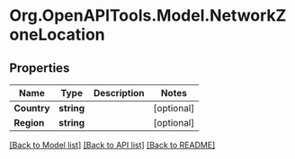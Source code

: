 # Org.OpenAPITools.Model.NetworkZoneLocation

## Properties

Name | Type | Description | Notes
------------ | ------------- | ------------- | -------------
**Country** | **string** |  | [optional] 
**Region** | **string** |  | [optional] 

[[Back to Model list]](../README.md#documentation-for-models) [[Back to API list]](../README.md#documentation-for-api-endpoints) [[Back to README]](../README.md)

